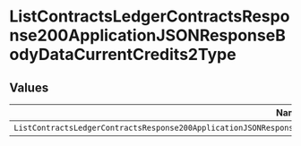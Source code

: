 # ListContractsLedgerContractsResponse200ApplicationJSONResponseBodyDataCurrentCredits2Type


## Values

| Name                                                                                                                       | Value                                                                                                                      |
| -------------------------------------------------------------------------------------------------------------------------- | -------------------------------------------------------------------------------------------------------------------------- |
| `ListContractsLedgerContractsResponse200ApplicationJSONResponseBodyDataCurrentCredits2TypeCreditAutomatedInvoiceDeduction` | CREDIT_AUTOMATED_INVOICE_DEDUCTION                                                                                         |
